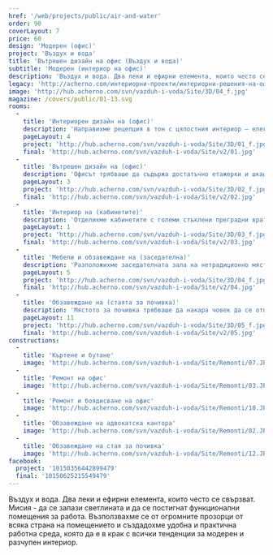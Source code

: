 ```yaml
---
href: '/web/projects/public/air-and-water'
order: 90
coverLayout: 7
price: 60
design: 'Модерен (офис)'
project: 'Въздух и вода'
title: 'Вътрешен дизайн на офис (Въздух и вода)'
subtitle: 'Модерен (интериор на офис)'
description: 'Въздух и вода. Два леки и ефирни елемента, които често се свързват. Мисия - да се запази светлината и да се постигнат функционални помещения за работа. Възползвахме се от огромните прозорци от всяка страна на помещението и създадохме удобна и практична работна среда, която да е в крак с всички тенденции за модерен и разчупен интериор. '
legacy: 'http://acherno.com/интериорни-проекти/интериорни-решения-на-офиси/въздух-и-вода/интериорен-проект.html'
image: 'http://hub.acherno.com/svn/vazduh-i-voda/Site/3D/04_f.jpg'
magazine: /covers/public/01-13.svg
rooms:
  -
    title: 'Интериорен дизайн на (офис)'
    description: 'Направихме рецепция в тон с цялостния интериор – елегантна комбинация между сиво и бяло. Запазихме огромните прозорци от всяка страна на помещението и ги съчетахме с мек и приятен цвят на стените, за да придадем уют на помещението.'
    pageLayout: 4
    project: 'http://hub.acherno.com/svn/vazduh-i-voda/Site/3D/01_f.jpg'
    final: 'http://hub.acherno.com/svn/vazduh-i-voda/Site/v2/01.jpg'
  -
    title: 'Вътрешен дизайн на (офис)'
    description: 'Офисът трябваше да съдържа достатъчно етажерки и шкафчета, които да поберат големия архив на фирмата, затова се погрижихме всичко да е както го иска клиентът. За да направим офиса елегантен и красив, използвахме комбинацията от стъкло и мебели от ПДЧ материал, съчетани с успокояващ и приятен цвят на стените. Поставихме окачен таван Армстронг, за да създадем истински шедьовър на интериорния дизайн. Резултатът не изневери на предварителния замисъл - кабинетите станаха изключително красиви и елегатни, без това да е за сметка на практичността и удобството'
    pageLayout: 3
    project: 'http://hub.acherno.com/svn/vazduh-i-voda/Site/3D/02_f.jpg'
    final: 'http://hub.acherno.com/svn/vazduh-i-voda/Site/v2/02.jpg'
  -
    title: 'Интериор на (кабинетите)'
    description: 'Отделихме кабинетите с големи стъклени преградни врати. Боядисахме стените в мек, нежен цвят, който да придава спокойна работна атмосфера. Запазихме големите прозорци, съчетахме ги с ефирни щори и поставихме бели гланцови плоскости в мебелите, които да отразяват светлината'
    pageLayout: 1
    project: 'http://hub.acherno.com/svn/vazduh-i-voda/Site/3D/03_f.jpg'
    final: 'http://hub.acherno.com/svn/vazduh-i-voda/Site/v2/03.jpg'
  -
    title: 'Мебели и обзавеждане на (заседателна)'
    description: 'Разположихме заседателната зала на нетрадиционно място – сред всички останали кабинети. Така съвещанията ще се случват пред целия колектив, а не зад затворени врати. Поставихме ефирни щори на прозорците, максимално пропускащи светлината, за да може помещението да бъде приветливо. '
    pageLayout: 5
    project: 'http://hub.acherno.com/svn/vazduh-i-voda/Site/3D/04_f.jpg'
    final: 'http://hub.acherno.com/svn/vazduh-i-voda/Site/v2/04.jpg'
  -
    title: 'Обзавеждане на (стаята за почивка)'
    description: 'Мястото за почивка трябваше да накара човек да се отпусне. Така стигнахме до идеята, да оформим помещението като барплот с множество столчета. В дъното поставихме необходимите мебели, допълнени от микровълнова фурна, за да може всеки да хапне вкусно в обедната почивка. Запазихме концепцията на гланцовите мебели, допълващи множеството прозорци в помещението. За да не изневерим на цялостната концепция, тук също поставихме големи прозорци с красиви и ефирни щори. '
    pageLayout: 11
    project: 'http://hub.acherno.com/svn/vazduh-i-voda/Site/3D/05_f.jpg'
    final: 'http://hub.acherno.com/svn/vazduh-i-voda/Site/v2/05.jpg'
constructions:
  - 
    title: 'Къртене и бутане'
    image: 'http://hub.acherno.com/svn/vazduh-i-voda/Site/Remonti/07.JPG'
  - 
    title: 'Ремонт на офис'
    image: 'http://hub.acherno.com/svn/vazduh-i-voda/Site/Remonti/03.JPG'
  - 
    title: 'Ремонт и боядисване на офис'
    image: 'http://hub.acherno.com/svn/vazduh-i-voda/Site/Remonti/10.JPG'
  - 
    title: 'Обзавеждане на адвокатска кантора'
    image: 'http://hub.acherno.com/svn/vazduh-i-voda/Site/Remonti/02.JPG'
  - 
    title: 'Обзавеждане на стая за почивка'
    image: 'http://hub.acherno.com/svn/vazduh-i-voda/Site/Remonti/12.JPG'
facebook:
  project: '10150356442899479'
  final: '10150625215549479'
---
```

Въздух и вода. Два леки и ефирни елемента, които често се свързват. Мисия - да се запази светлината и да се постигнат функционални помещения за работа. Възползвахме се от огромните прозорци от всяка страна на помещението и създадохме удобна и практична работна среда, която да е в крак с всички тенденции за модерен и разчупен интериор. 
